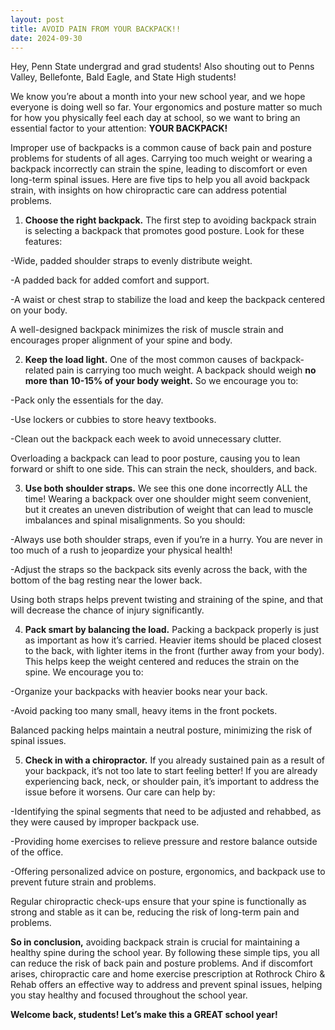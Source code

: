 ```yaml
---
layout: post
title: AVOID PAIN FROM YOUR BACKPACK!!
date: 2024-09-30
---
```


Hey, Penn State undergrad and grad students! Also shouting out to Penns Valley, Bellefonte, Bald Eagle, and State High students!

We know you’re about a month into your new school year, and we hope everyone is doing well so far. Your ergonomics and posture matter so much for how you physically feel each day at school, so we want to bring an essential factor to your attention: **YOUR BACKPACK!**

Improper use of backpacks is a common cause of back pain and posture problems for students of all ages. Carrying too much weight or wearing a backpack incorrectly can strain the spine, leading to discomfort or even long-term spinal issues. Here are five tips to help you all avoid backpack strain, with insights on how chiropractic care can address potential problems.

1. **Choose the right backpack.** The first step to avoiding backpack strain is selecting a backpack that promotes good posture. Look for these features:

-Wide, padded shoulder straps to evenly distribute weight.

-A padded back for added comfort and support.

-A waist or chest strap to stabilize the load and keep the backpack centered on your body.

A well-designed backpack minimizes the risk of muscle strain and encourages proper alignment of your spine and body.

2. **Keep the load light.** One of the most common causes of backpack-related pain is carrying too much weight. A backpack should weigh **no more than 10-15% of your body weight.** So we encourage you to:

-Pack only the essentials for the day.

-Use lockers or cubbies to store heavy textbooks.

-Clean out the backpack each week to avoid unnecessary clutter.

Overloading a backpack can lead to poor posture, causing you to lean forward or shift to one side. This can strain the neck, shoulders, and back.

3. **Use both shoulder straps.** We see this one done incorrectly ALL the time! Wearing a backpack over one shoulder might seem convenient, but it creates an uneven distribution of weight that can lead to muscle imbalances and spinal misalignments. So you should:

-Always use both shoulder straps, even if you’re in a hurry. You are never in too much of a rush to jeopardize your physical health!

-Adjust the straps so the backpack sits evenly across the back, with the bottom of the bag resting near the lower back.

Using both straps helps prevent twisting and straining of the spine, and that will decrease the chance of injury significantly.

4. **Pack smart by balancing the load.** Packing a backpack properly is just as important as how it’s carried. Heavier items should be placed closest to the back, with lighter items in the front (further away from your body). This helps keep the weight centered and reduces the strain on the spine. We encourage you to:

-Organize your backpacks with heavier books near your back.

-Avoid packing too many small, heavy items in the front pockets.

Balanced packing helps maintain a neutral posture, minimizing the risk of spinal issues.

5. **Check in with a chiropractor.** If you already sustained pain as a result of your backpack, it’s not too late to start feeling better! If you are already experiencing back, neck, or shoulder pain, it’s important to address the issue before it worsens. Our care can help by:

-Identifying the spinal segments that need to be adjusted and rehabbed, as they were caused by improper backpack use.

-Providing home exercises to relieve pressure and restore balance outside of the office.

-Offering personalized advice on posture, ergonomics, and backpack use to prevent future strain and problems.

Regular chiropractic check-ups ensure that your spine is functionally as strong and stable as it can be, reducing the risk of long-term pain and problems.

**So in conclusion,** avoiding backpack strain is crucial for maintaining a healthy spine during the school year. By following these simple tips, you all can reduce the risk of back pain and posture problems. And if discomfort arises, chiropractic care and home exercise prescription at Rothrock Chiro & Rehab offers an effective way to address and prevent spinal issues, helping you stay healthy and focused throughout the school year. 

**Welcome back, students! Let’s make this a GREAT school year!**
